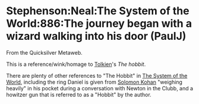 
# Stephenson:Neal:The System of the World:886:The journey began with a wizard walking into his door (PaulJ)

From the Quicksilver Metaweb.

This is a reference/wink/homage to [Tolkien](/stephenson-neal-cryptonomicon-121-randy-is-a-dwarf-alan-sinder)'s *The hobbit*.

There are plenty of other references to "The Hobbit" in [The System of the World](/the-system-of-the-world), including the ring Daniel is given from [Solomon Kohan](/solomon-kohan) "weighing heavily" in his pocket during a conversation with Newton in the Clubb, and a howitzer gun that is referred to as a "Hobbit" by the author.
